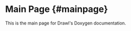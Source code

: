 Main Page                         {#mainpage}
============

This is the main page for Drawl's Doxygen documentation.